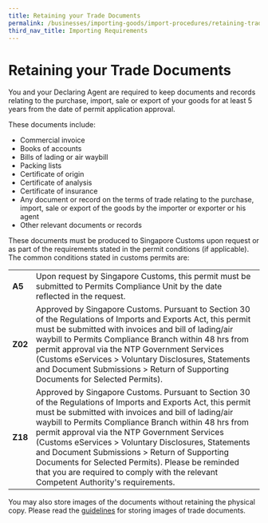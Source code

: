 ```yaml
---
title: Retaining your Trade Documents
permalink: /businesses/importing-goods/import-procedures/retaining-trade-documents/
third_nav_title: Importing Requirements
---
```

# Retaining your Trade Documents

You and your Declaring Agent are required to keep documents and records relating to the purchase, import, sale or export of your goods for at least 5 years from the date of permit application approval.

These documents include:

-   Commercial invoice
-   Books of accounts
-   Bills of lading or air waybill
-   Packing lists
-   Certificate of origin
-   Certificate of analysis
-   Certificate of insurance
-   Any document or record on the terms of trade relating to the purchase, import, sale or export of the goods by the importer or exporter or his agent
-   Other relevant documents or records

These documents must be produced to Singapore Customs upon request or as part of the requirements stated in the permit conditions (if applicable). The common conditions stated in customs permits are:

|  |  |
|--|--|
| **A5** | Upon request by Singapore Customs, this permit must be submitted to Permits Compliance Unit by the date reflected in the request. |
| **Z02** | Approved by Singapore Customs. Pursuant to Section 30 of the Regulations of Imports and Exports Act, this permit must be submitted with invoices and bill of lading/air waybill to Permits Compliance Branch within 48 hrs from permit approval via the NTP Government Services (Customs eServices > Voluntary Disclosures, Statements and Document Submissions > Return of Supporting Documents for Selected Permits).|
| **Z18** | Approved by Singapore Customs. Pursuant to Section 30 of the Regulations of Imports and Exports Act, this permit must be submitted with invoices and bill of lading/air waybill to Permits Compliance Branch within 48 hrs from permit approval via the NTP Government Services (Customs eServices > Voluntary Disclosures, Statements and Document Submissions > Return of Supporting Documents for Selected Permits). Please be reminded that you are required to comply with the relevant Competent Authority's requirements.|

You may also store images of the documents without retaining the physical copy. Please read the  [guidelines](/files/businesses/Customs-guide-on-keeping-and-maintaining-records-in-image-system.pdf)  for storing images of trade documents.